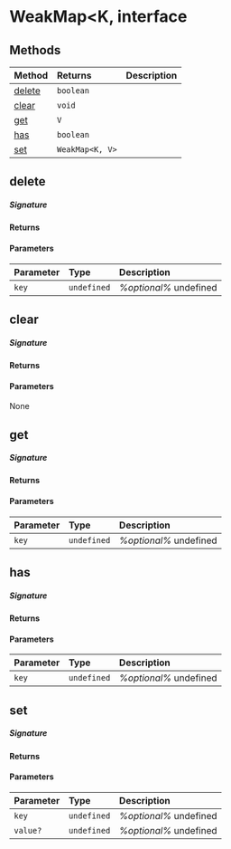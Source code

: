 # WeakMap<K, interface








## Methods

| Method	   |  Returns	| Description|
|:-------------|:-------|:-----------|
|[delete](#delete)      | ` boolean `|  |
|[clear](#clear)      | ` void `|  |
|[get](#get)      | ` V `|  |
|[has](#has)      | ` boolean `|  |
|[set](#set)      | ` WeakMap<K, V> `|  |



## delete



##### Signature

#### Returns

#### Parameters


| Parameter	   | Type    | Description |
|:-------------|:---------------|:------------|
| `key `    | `undefined` | _%optional%_ undefined |


## clear



##### Signature

#### Returns

#### Parameters
None


## get



##### Signature

#### Returns

#### Parameters


| Parameter	   | Type    | Description |
|:-------------|:---------------|:------------|
| `key `    | `undefined` | _%optional%_ undefined |


## has



##### Signature

#### Returns

#### Parameters


| Parameter	   | Type    | Description |
|:-------------|:---------------|:------------|
| `key `    | `undefined` | _%optional%_ undefined |


## set



##### Signature

#### Returns

#### Parameters


| Parameter	   | Type    | Description |
|:-------------|:---------------|:------------|
| `key `    | `undefined` | _%optional%_ undefined |
| `value? `    | `undefined` | _%optional%_ undefined |


